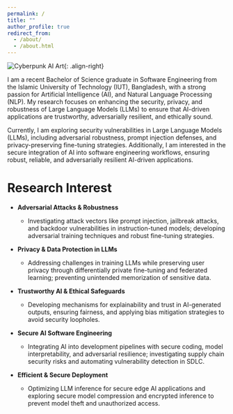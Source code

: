 ```yaml
---
permalink: /
title: ""
author_profile: true
redirect_from: 
  - /about/
  - /about.html
---
```


![Cyberpunk AI Art](/images/images/DALL-E-2025-02-10-13.47.57.webp){: .align-right}

I am a recent Bachelor of Science graduate in Software Engineering from the Islamic University of Technology (IUT), Bangladesh, with a strong passion for Artificial Intelligence (AI), and Natural Language Processing (NLP). My research focuses on enhancing the security, privacy, and robustness of Large Language Models (LLMs) to ensure that AI-driven applications are trustworthy, adversarially resilient, and ethically sound.

Currently, I am exploring security vulnerabilities in Large Language Models (LLMs), including adversarial robustness, prompt injection defenses, and privacy-preserving fine-tuning strategies. Additionally, I am interested in the secure integration of AI into software engineering workflows, ensuring robust, reliable, and adversarially resilient AI-driven applications.

# Research Interest

- **Adversarial Attacks & Robustness**
  - Investigating attack vectors like prompt injection, jailbreak attacks, and backdoor vulnerabilities in instruction-tuned models; developing adversarial training techniques and robust fine-tuning strategies.

- **Privacy & Data Protection in LLMs**
  - Addressing challenges in training LLMs while preserving user privacy through differentially private fine-tuning and federated learning; preventing unintended memorization of sensitive data.

- **Trustworthy AI & Ethical Safeguards**
  - Developing mechanisms for explainability and trust in AI-generated outputs, ensuring fairness, and applying bias mitigation strategies to avoid security loopholes.

- **Secure AI Software Engineering**
  - Integrating AI into development pipelines with secure coding, model interpretability, and adversarial resilience; investigating supply chain security risks and automating vulnerability detection in SDLC.

- **Efficient & Secure Deployment**
  - Optimizing LLM inference for secure edge AI applications and exploring secure model compression and encrypted inference to prevent model theft and unauthorized access.
